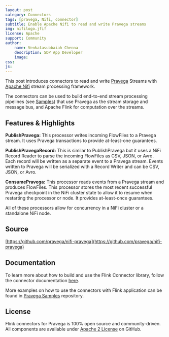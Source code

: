 ```yaml
---
layout: post
category: Connectors
tags: [pravega, Nifi, connector]
subtitle: Enable Apache Nifi to read and write Pravega streams
img: nifilogo.jfif
license: Apache
support: Community
author: 
    name: Venkatasubbaiah Chenna
    description: SDP App Developer
    image: 
css: 
js: 
---
```

This post introduces connectors to read and write [Pravega](http://pravega.io/) Streams with [Apache Nifi](https://nifi.apache.org/) stream processing framework.
<!--more-->

The connectors can be used to build end-to-end stream processing pipelines (see [Samples](https://github.com/pravega/nifi-pravega))  that use Pravega as the stream storage and message bus, and Apache Flink for computation over the streams.


## Features & Highlights

**PublishPravega:** This processor writes incoming FlowFiles to a Pravega stream. It uses Pravega transactions to provide at-least-one guarantees.

**PublishPravegaRecord:** This is similar to PublishPravega but it uses a NiFi Record Reader to parse the incoming FlowFiles as CSV, JSON, or Avro. Each record will be written as a separate event to a Pravega stream. Events written to Pravega will be serialized with a Record Writer and can be CSV, JSON, or Avro.

**ConsumePravega:** This processor reads events from a Pravega stream and produces FlowFiles. This processor stores the most recent successful Pravega checkpoint in the NiFi cluster state to allow it to resume when restarting the processor or node. It provides at-least-once guarantees.

All of these processors allow for concurrency in a NiFi cluster or a standalone NiFi node.

## Source
[https://github.com/pravega/nifi-pravega](https://github.com/pravega/nifi-pravega)

## Documentation
To learn more about how to build and use the Flink Connector library, follow the connector documentation [here](http://pravega.io/).

More examples on how to use the connectors with Flink application can be found in [Pravega Samples](https://github.com/pravega/nifi-pravega) repository.

## License
Flink connectors for Pravega is 100% open source and community-driven. All components are available
under [Apache 2 License](https://www.apache.org/licenses/LICENSE-2.0.html) on GitHub.